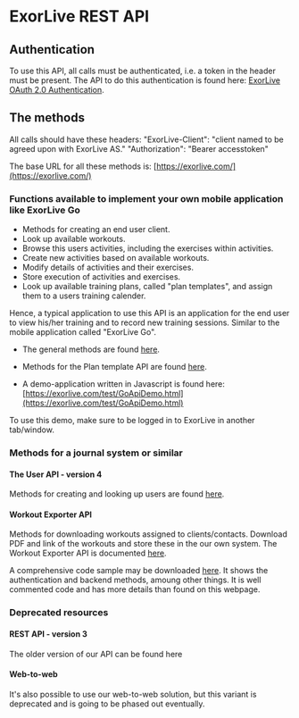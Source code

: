 # ExorLive REST API

## Authentication

To use this API, all calls must be authenticated, i.e. a token in the header must be present. The API to do this authentication is found here: [ExorLive OAuth 2.0 Authentication](/authentication.md).

## The methods

All calls should have these headers:
"ExorLive-Client": "client named to be agreed upon with ExorLive AS."
"Authorization": "Bearer accesstoken"

The base URL for all these methods is: [https://exorlive.com/](https://exorlive.com/)

### Functions available to implement your own mobile application like ExorLive Go

- Methods for creating an end user client.
- Look up available workouts.
- Browse this users activities, including the exercises within activities.
- Create new activities based on available workouts.
- Modify details of activities and their exercises.
- Store execution of activities and exercises.
- Look up available training plans, called "plan templates", and assign them to a users training calender.

 Hence, a typical application to use this API is an application for the end user to view his/her training and to record new training sessions. Similar to the mobile application called "ExorLive Go".

- The general methods are found [here](/api/goclient.md).

- Methods for the Plan template API are found [here]().

- A demo-application written in Javascript is found here: [https://exorlive.com/test/GoApiDemo.html](https://exorlive.com/test/GoApiDemo.html)

To use this demo, make sure to be logged in to ExorLive in another tab/window.

### Methods for a journal system or similar

#### The User API - version 4

Methods for creating and looking up users are found [here]().

#### Workout Exporter API

Methods for downloading workouts assigned to clients/contacts. Download PDF and link of the workouts and store these in the our own system. The Workout Exporter API is documented [here](/workout_exporter.md).

A comprehensive code sample may be downloaded [here](./SampleExternalAppToExorLive.zip). It shows the authentication and backend methods, amoung other things. It is well commented code and has more details than found on this webpage.

### Deprecated resources

#### REST API - version 3

The older version of our API can be found here

#### Web-to-web

It's also possible to use our web-to-web solution, but this variant is deprecated and is going to be phased out eventually.